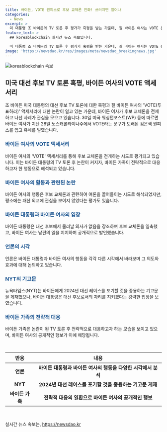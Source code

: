 ```yaml
---
title: 바이든, VOTE 원피스로 후보 교체론 진화! 쓰러지면 일어나
categories:
  - News
excerpt: >
  미 대통령 조 바이든의 TV 토론 후 평가가 혹평을 받는 가운데, 질 바이든 여사는 VOTE 문구가 적힌 옷을 입고 공식 석상에 등장했다. 바이든 대통령이 후보 교체론에 휩싸이자, 여사는 확실한 의지를 보여주는 행동으로 관심을 돌리려고 했다. 이에 대한 여론은 분분하며, 언론은 바이든의 재선 포기를 요구하기도 했지만, 대통령은 후보 교체론을 일축했다. 여사는 뉴욕에서의 행사에서 남편 조 바이든을 지지하며 진실과 강인함을 강조한 발언을 했다. 
feature_text: >
  ## koreablockchain 실시간 뉴스 속보입니다.

  미 대통령 조 바이든의 TV 토론 후 평가가 혹평을 받는 가운데, 질 바이든 여사는 VOTE 문구가 적힌 옷을 입고 공식 석상에 등장했다. 바이든 대통령이 후보 교체론에 휩싸이자, 여사는 확실한 의지를 보여주는 행동으로 관심을 돌리려고 했다. 이에 대한 여론은 분분하며, 언론은 바이든의 재선 포기를 요구하기도 했지만, 대통령은 후보 교체론을 일축했다. 여사는 뉴욕에서의 행사에서 남편 조 바이든을 지지하며 진실과 강인함을 강조한 발언을 했다. 
image: 'https://newsdao.kr/res/images/meta/newsdao_breakingnews.jpg'
---
```


<p><img src="https://newsdao.kr/res/images/meta/newsdao_breakingnews.jpg" alt="koreablockchain 속보" /></p>

<h2 data-ke-size="size26">미국 대선 후보 TV 토론 혹평, 바이든 여사의 VOTE 액세서리</h2>

<p data-ke-size="size16">조 바이든 미국 대통령의 대선 후보 TV 토론에 대한 혹평과 질 바이든 여사의 'VOTE(투표하라)' 액세서리에 대한 논란이 일고 있는 가운데, 바이든 여사가 후보 교체론을 전제하고 나선 사례가 관심을 모으고 있습니다. 30일 미국 워싱턴포스트(WP) 등에 따르면 바이든 여사가 지난 28일 노스캐롤라이나주에서 VOTE라는 문구가 도배된 검은색 원피스를 입고 유세를 벌였습니다.</p>

<h3><b><span style="color: #1a5490;">바이든 여사의 VOTE 액세서리</span></b></h3>

<p data-ke-size="size16">바이든 여사의 'VOTE' 액세서리를 통해 후보 교체론을 전개하는 시도로 평가되고 있습니다. 이는 바이든 대통령의 TV 토론 후 논란이 커지자, 바이든 가족이 전략적으로 대응하고자 한 행동으로 해석되고 있습니다.</p>

<h3><b><span style="color: #1a5490;">바이든 여사의 활동과 관련된 논란</span></b></h3>

<p data-ke-size="size16">바이든 여사의 행동은 후보 교체론과 관련하여 여론을 끌어들이는 시도로 해석되었지만, 평소에는 패션 외교에 관심을 보이지 않았다는 평가도 있습니다.</p>

<h3><b><span style="color: #1a5490;">바이든 대통령과 바이든 여사의 입장</span></b></h3>

<p data-ke-size="size16">바이든 대통령은 대선 후보에서 물러날 의사가 없음을 강조하며 후보 교체론을 일축했고, 바이든 여사는 남편의 일을 지지하며 공개적으로 발언했습니다.</p>

<h3><b><span style="color: #1a5490;">언론의 시각</span></b></h3>

<p data-ke-size="size16">언론은 바이든 대통령과 바이든 여사의 행동을 각각 다른 시각에서 바라보며 그 의도와 효과에 대해 논의하고 있습니다.</p>

<h3><b><span style="color: #1a5490;">NYT의 기고문</span></b></h3>

<p data-ke-size="size16">뉴욕타임스(NYT)는 바이든에게 2024년 대선 레이스를 포기할 것을 종용하는 기고문을 게재했으나, 바이든 대통령은 대선 후보로서의 자리를 지키겠다는 강력한 입장을 보였습니다.</p>

<h3><b><span style="color: #1a5490;">바이든 가족의 전략적 대응</span></b></h3>

<p data-ke-size="size16">바이든 가족은 논란이 된 TV 토론 후 전략적으로 대응하고자 하는 모습을 보이고 있으며, 바이든 여사의 공개적인 행보가 이에 해당됩니다.</p>

<p data-ke-size="size16">&nbsp;</p>

<table>
<thead>
<tr>
<th>반응</th>
<th>내용</th>
</tr>
</thead>
<tbody>
<tr>
<td style="text-align: center; height: 17px;"><b>언론</b></td>
<td style="text-align: center; height: 17px;"><b>바이든 대통령과 바이든 여사의 행동을 다양한 시각에서 분석</b></td>
</tr>
<tr>
<td style="text-align: center; height: 17px;"><b>NYT</b></td>
<td style="text-align: center; height: 17px;"><b>2024년 대선 레이스를 포기할 것을 종용하는 기고문 게재</b></td>
</tr>
<tr>
<td style="text-align: center; height: 17px;"><b>바이든 가족</b></td>
<td style="text-align: center; height: 17px;"><b>전략적 대응의 일환으로 바이든 여사의 공개적인 행보</b></td>
</tr>
</tbody>
</table>

<p data-ke-size="size16">&nbsp;</p>
실시간 뉴스 속보는, <a href="https://newsdao.kr" rel="dofollow">https://newsdao.kr</a>


